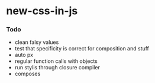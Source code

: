 # new-css-in-js



### Todo

- clean falsy values
- test that specificity is correct for composition and stuff
- auto px
- regular function calls with objects
- run stylis through closure compiler
- composes
